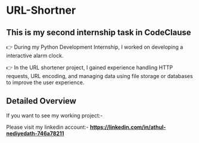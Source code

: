 # URL-Shortner

## This is my second internship task in CodeClause

👉 During my Python Development Internship, I worked on developing a interactive alarm clock. 

👉 In the URL shortener project, I gained experience handling HTTP requests, URL encoding, and managing data using file storage or databases to improve the user experience.

## Detailed Overview

If you want to see my working project:-

Please visit my linkedin account:- **https://linkedin.com/in/athul-nediyedath-746a78211**




